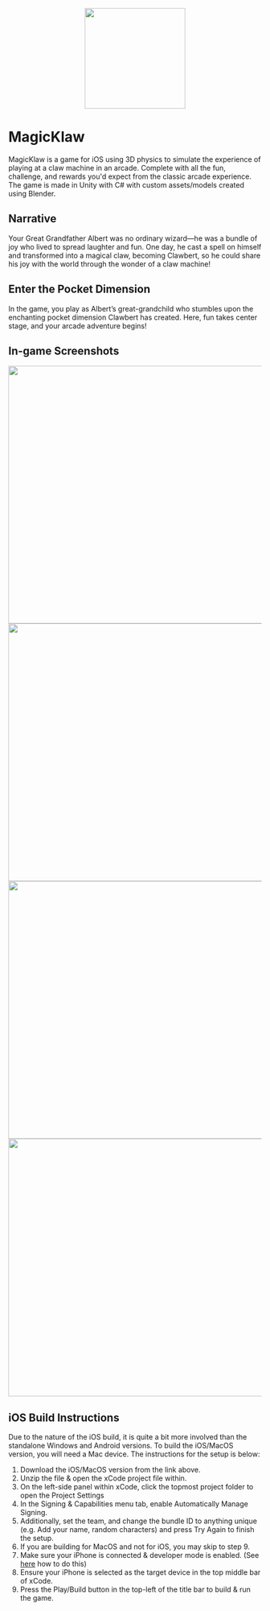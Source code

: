 <p align="center">
  <img src="https://github.com/user-attachments/assets/c67c1713-4f2b-4a15-967a-299aeea7276c" width="200" style="margin: 0 auto;"/>
</p>

# MagicKlaw
MagicKlaw is a game for iOS using 3D physics to simulate the experience of playing at a claw machine in an arcade. Complete with all the fun, challenge, and rewards you'd expect from the classic arcade experience. The game is made in Unity with C# with custom assets/models created using Blender.

## Narrative
Your Great Grandfather Albert was no ordinary wizard—he was a bundle of joy who lived to spread laughter and fun. One day, he cast a spell on himself and transformed into a magical claw, becoming Clawbert, so he could share his joy with the world through the wonder of a claw machine!

## Enter the Pocket Dimension
In the game, you play as Albert’s great-grandchild who stumbles upon the enchanting pocket dimension Clawbert has created. Here, fun takes center stage, and your arcade adventure begins!

## In-game Screenshots

<img src="https://github.com/user-attachments/assets/fdd046ce-865e-4be9-b40d-b6d06709bee3" height="512"/>
<img src="https://github.com/user-attachments/assets/b581538a-0a70-41cd-a7dd-8082e3fe6c8e" height="512"/>
<img src="https://github.com/user-attachments/assets/3a4a1686-d6e8-40c6-964c-69c1f3ddff2e" height="512"/>
<img src="https://github.com/user-attachments/assets/76bba06d-aada-47d9-addf-b80e40fb47f8" height="512"/>

## iOS Build Instructions

Due to the nature of the iOS build, it is quite a bit more involved than the standalone Windows and Android versions.  To build the iOS/MacOS version, you will need a Mac device. The instructions for the setup is below:

1. Download the iOS/MacOS version from the link above.
2. Unzip the file & open the xCode project file within.
3. On the left-side panel within xCode, click the topmost project folder to open the Project Settings
4. In the Signing & Capabilities menu tab, enable Automatically Manage Signing.
5. Additionally, set the team, and change the bundle ID to anything unique (e.g. Add your name, random characters) and press Try Again to finish the setup.
6. If you are building for MacOS and not for iOS, you may skip to step 9.
7. Make sure your iPhone is connected & developer mode is enabled. (See [here](https://developer.apple.com/documentation/xcode/enabling-developer-mode-on-a-device) how to do this)
8. Ensure your iPhone is selected as the target device in the top middle bar of xCode.
9. Press the Play/Build button in the top-left of the title bar to build & run the game.
